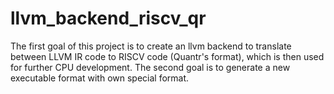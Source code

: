 # llvm_backend_riscv_qr

The first goal of this project is to create an llvm backend to translate between LLVM IR code to RISCV code (Quantr's format), which is then used for further CPU development. The second goal is to generate a new executable format with own special format.
